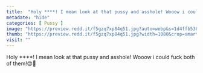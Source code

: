 ```yaml
---
title:  "Holy ****! I mean look at that pussy and asshole! Wooow i could fuck both of them!😍🤤"
metadate: "hide"
categories: [ Pussy ]
image: "https://preview.redd.it/f5gzq7xp84q51.jpg?auto=webp&s=1d4ffb538614ecdc241daa9e9277d949297e2ba6"
thumb: "https://preview.redd.it/f5gzq7xp84q51.jpg?width=1080&crop=smart&auto=webp&s=4921f233f0e51bd808ad2e76ad97549c7858f8e2"
visit: ""
---
```

Holy ****! I mean look at that pussy and asshole! Wooow i could fuck both of them!😍🤤
